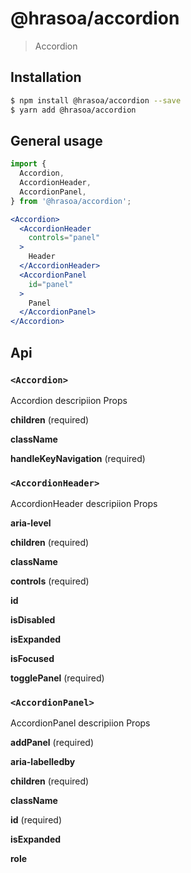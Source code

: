 # @hrasoa/accordion

> Accordion

## Installation

```bash
$ npm install @hrasoa/accordion --save
$ yarn add @hrasoa/accordion
```

## General usage
```jsx
import {
  Accordion,
  AccordionHeader,
  AccordionPanel,
} from '@hrasoa/accordion';

<Accordion>
  <AccordionHeader
    controls="panel"
  >
    Header
  </AccordionHeader>
  <AccordionPanel
    id="panel"
  >
    Panel
  </AccordionPanel>
</Accordion>
```


## Api
### `<Accordion>`
Accordion descripiion
Props

**children** (required)

**className** 

**handleKeyNavigation** (required)

### `<AccordionHeader>`
AccordionHeader descripiion
Props

**aria-level** 

**children** (required)

**className** 

**controls** (required)

**id** 

**isDisabled** 

**isExpanded** 

**isFocused** 

**togglePanel** (required)

### `<AccordionPanel>`
AccordionPanel descripiion
Props

**addPanel** (required)

**aria-labelledby** 

**children** (required)

**className** 

**id** (required)

**isExpanded** 

**role** 


